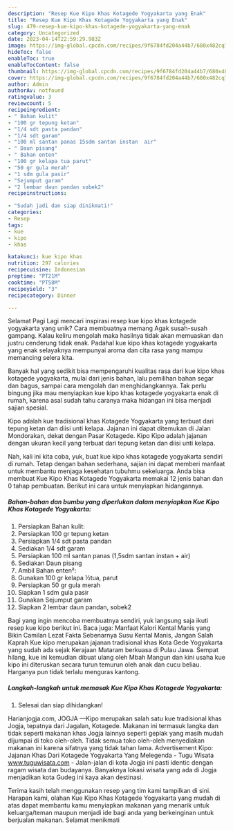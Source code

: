 ```yaml
---
description: "Resep Kue Kipo Khas Kotagede Yogyakarta yang Enak"
title: "Resep Kue Kipo Khas Kotagede Yogyakarta yang Enak"
slug: 479-resep-kue-kipo-khas-kotagede-yogyakarta-yang-enak
category: Uncategorized
date: 2023-04-14T22:59:29.983Z
image: https://img-global.cpcdn.com/recipes/9f6784fd204a44b7/680x482cq70/kue-kipo-khas-kotagede-yogyakarta-foto-resep-utama.jpg
hideToc: false
enableToc: true
enableTocContent: false
thumbnail: https://img-global.cpcdn.com/recipes/9f6784fd204a44b7/680x482cq70/kue-kipo-khas-kotagede-yogyakarta-foto-resep-utama.jpg
cover: https://img-global.cpcdn.com/recipes/9f6784fd204a44b7/680x482cq70/kue-kipo-khas-kotagede-yogyakarta-foto-resep-utama.jpg
author: Admin
authorAv: notfound
ratingvalue: 3
reviewcount: 5
recipeingredient:
- " Bahan kulit"
- "100 gr tepung ketan"
- "1/4 sdt pasta pandan"
- "1/4 sdt garam"
- "100 ml santan panas 15sdm santan instan  air"
- " Daun pisang"
- " Bahan enten"
- "100 gr kelapa tua parut"
- "50 gr gula merah"
- "1 sdm gula pasir"
- "Sejumput garam"
- "2 lembar daun pandan sobek2"
recipeinstructions:

- "Sudah jadi dan siap dinikmati!"
categories:
- Resep
tags:
- kue
- kipo
- khas

katakunci: kue kipo khas 
nutrition: 297 calories
recipecuisine: Indonesian
preptime: "PT21M"
cooktime: "PT58M"
recipeyield: "3"
recipecategory: Dinner

---
```



Selamat Pagi Lagi mencari inspirasi resep kue kipo khas kotagede yogyakarta yang unik? Cara membuatnya memang Agak susah-susah gampang. Kalau keliru mengolah maka hasilnya tidak akan memuaskan dan justru cenderung tidak enak. Padahal kue kipo khas kotagede yogyakarta yang enak selayaknya mempunyai aroma dan cita rasa yang mampu memancing selera kita.


Banyak hal yang sedikit bisa mempengaruhi kualitas rasa dari kue kipo khas kotagede yogyakarta, mulai dari jenis bahan, lalu pemilihan bahan segar dan bagus, sampai cara mengolah dan menghidangkannya. Tak perlu bingung jika mau menyiapkan kue kipo khas kotagede yogyakarta enak di rumah, karena asal sudah tahu caranya maka hidangan ini bisa menjadi sajian spesial.

Kipo adalah kue tradisional khas Kotagede Yogyakarta yang terbuat dari tepung ketan dan diisi unti kelapa. Jajanan ini dapat ditemukan di Jalan Mondorakan, dekat dengan Pasar Kotagede. Kipo Kipo adalah jajanan dengan ukuran kecil yang terbuat dari tepung ketan dan diisi unti kelapa.


Nah, kali ini kita coba, yuk, buat kue kipo khas kotagede yogyakarta sendiri di rumah. Tetap dengan bahan sederhana, sajian ini dapat memberi manfaat untuk membantu menjaga kesehatan tubuhmu sekeluarga. Anda bisa membuat Kue Kipo Khas Kotagede Yogyakarta memakai 12 jenis bahan dan 0 tahap pembuatan. Berikut ini cara untuk menyiapkan hidangannya.

<!--inarticleads1-->

##### Bahan-bahan dan bumbu yang diperlukan dalam menyiapkan Kue Kipo Khas Kotagede Yogyakarta:

1. Persiapkan  Bahan kulit:
1. Persiapkan 100 gr tepung ketan
1. Persiapkan 1/4 sdt pasta pandan
1. Sediakan 1/4 sdt garam
1. Persiapkan 100 ml santan panas (1,5sdm santan instan + air)
1. Sediakan  Daun pisang
1. Ambil  Bahan enten²:
1. Gunakan 100 gr kelapa ½tua, parut
1. Persiapkan 50 gr gula merah
1. Siapkan 1 sdm gula pasir
1. Gunakan Sejumput garam
1. Siapkan 2 lembar daun pandan, sobek2


Bagi yang ingin mencoba membuatnya sendiri, yuk langsung saja ikuti resep kue kipo berikut ini. Baca juga: Manfaat Kalori Kental Manis yang Bikin Camilan Lezat Fakta Sebenarnya Susu Kental Manis, Jangan Salah Kaprah Kue kipo merupakan jajanan tradisional khas Kota Gede Yogyakarta yang sudah ada sejak Kerajaan Mataram berkuasa di Pulau Jawa. Sempat hilang, kue ini kemudian dibuat ulang oleh Mbah Mangun dan kini usaha kue kipo ini diteruskan secara turun temurun oleh anak dan cucu beliau. Harganya pun tidak terlalu menguras kantong. 

<!--inarticleads2-->

##### Langkah-langkah untuk memasak Kue Kipo Khas Kotagede Yogyakarta:


1. Selesai dan siap dihidangkan!

Harianjogja.com, JOGJA —Kipo merupakan salah satu kue tradisional khas Jogja, tepatnya dari Jagalan, Kotagede. Makanan ini termasuk langka dan tidak seperti makanan khas Jogja lainnya seperti geplak yang masih mudah dijumpai di toko oleh-oleh. Tidak semua toko oleh-oleh menyediakan makanan ini karena sifatnya yang tidak tahan lama. Advertisement Kipo: Jajanan Khas Dari Kotagede Yogyakarta Yang Melegenda - Tugu Wisata www.tuguwisata.com - Jalan-jalan di kota Jogja ini pasti identic dengan ragam wisata dan budayanya. Banyaknya lokasi wisata yang ada di Jogja menjadikan kota Gudeg ini kaya akan destinasi. 

Terima kasih telah menggunakan resep yang tim kami tampilkan di sini. Harapan kami, olahan Kue Kipo Khas Kotagede Yogyakarta yang mudah di atas dapat membantu kamu menyiapkan makanan yang menarik untuk keluarga/teman maupun menjadi ide bagi anda yang berkeinginan untuk berjualan makanan. Selamat menikmati
